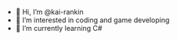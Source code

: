 - 👋 Hi, I’m @kai-rankin
- 👀 I’m interested in coding and game developing
- 🌱 I’m currently learning C#



